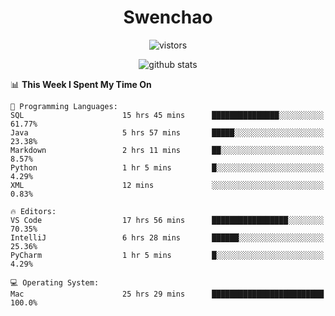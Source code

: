 <h1 align="center">Swenchao</h3>

<p align="center">
  <img src="https://visitor-badge.glitch.me/badge?page_id=Swenchao" alt="vistors" />
</p>

<p align="center">
  <img src="https://github-readme-stats.vercel.app/api?username=Swenchao&count_private=true&show_icons=true&theme=vue-dark&hide_title=true" alt="github stats" />
</p>

<!--START_SECTION:waka-->
📊 **This Week I Spent My Time On** 

```text
💬 Programming Languages: 
SQL                      15 hrs 45 mins      ███████████████░░░░░░░░░░   61.77% 
Java                     5 hrs 57 mins       █████░░░░░░░░░░░░░░░░░░░░   23.38% 
Markdown                 2 hrs 11 mins       ██░░░░░░░░░░░░░░░░░░░░░░░   8.57% 
Python                   1 hr 5 mins         █░░░░░░░░░░░░░░░░░░░░░░░░   4.29% 
XML                      12 mins             ░░░░░░░░░░░░░░░░░░░░░░░░░   0.83%

🔥 Editors: 
VS Code                  17 hrs 56 mins      █████████████████░░░░░░░░   70.35% 
IntelliJ                 6 hrs 28 mins       ██████░░░░░░░░░░░░░░░░░░░   25.36% 
PyCharm                  1 hr 5 mins         █░░░░░░░░░░░░░░░░░░░░░░░░   4.29%

💻 Operating System: 
Mac                      25 hrs 29 mins      █████████████████████████   100.0%

```


<!--END_SECTION:waka-->
